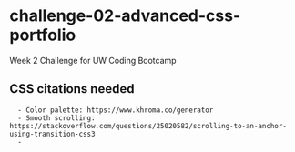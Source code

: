 # challenge-02-advanced-css-portfolio
Week 2 Challenge for UW Coding Bootcamp

## CSS citations needed
      - Color palette: https://www.khroma.co/generator
      - Smooth scrolling: https://stackoverflow.com/questions/25020582/scrolling-to-an-anchor-using-transition-css3
      -